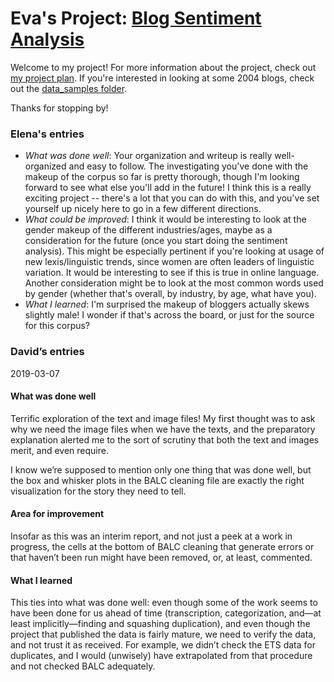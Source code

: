 # Eva's Project: [Blog Sentiment Analysis](https://github.com/Data-Science-for-Linguists-2019/Blog-Sentiment-Analysis)
Welcome to my project! For more information about the project, check out [my project plan](https://github.com/Data-Science-for-Linguists-2019/Blog-Sentiment-Analysis/blob/master/project_plan.md). If you're interested in looking at some 2004 blogs, check out the [data_samples folder](https://github.com/Data-Science-for-Linguists-2019/Blog-Sentiment-Analysis/tree/master/data_samples).

Thanks for stopping by! 

### Elena's entries
 - *What was done well*: Your organization and writeup is really well-organized and easy to follow. The investigating you've done with the makeup of the corpus so far is pretty thorough, though I'm looking forward to see what else you'll add in the future! I think this is a really exciting project -- there's a lot that you can do with this, and you've set yourself up nicely here to go in a few different directions.
 - *What could be improved*: I think it would be interesting to look at the gender makeup of the different industries/ages, maybe as a consideration for the future (once you start doing the sentiment analysis). This might be especially pertinent if you're looking at usage of new lexis/linguistic trends, since women are often leaders of linguistic variation. It would be interesting to see if this is true in online language. Another consideration might be to look at the most common words used by gender (whether that's overall, by industry, by age, what have you).
 - *What I learned*: I'm surprised the makeup of bloggers actually skews slightly male! I wonder if that's across the board, or just for the source for this corpus?

### David’s entries
 
2019-03-07

#### What was done well

Terrific exploration of the text and image files! My first thought was to ask why we need the image files when we have the texts, and the preparatory explanation alerted me to the sort of scrutiny that both the text and images merit, and even require.

I know we’re supposed to mention only one thing that was done well, but the box and whisker plots in the BALC cleaning file are exactly the right visualization for the story they need to tell.

#### Area for improvement

Insofar as this was an interim report, and not just a peek at a work in progress, the cells at the bottom of BALC cleaning that generate errors or that haven’t been run might have been removed, or, at least, commented.

#### What I learned
 
This ties into what was done well: even though some of the work seems to have been done for us ahead of time (transcription, categorization, and—at least implicitly—finding and squashing duplication), and even though the project that published the data is fairly mature, we need to verify the data, and not trust it as received. For example, we didn’t check the ETS data for duplicates, and I would (unwisely) have extrapolated from that procedure and not checked BALC adequately.
